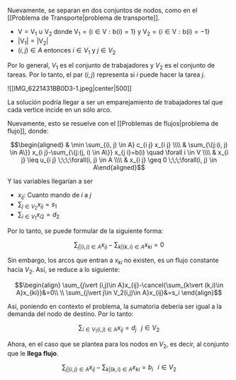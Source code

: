 
Nuevamente, se separan en dos conjuntos de nodos, como en el [[Problema de Transporte|problema de transporte]]. 

- $\mathrm{V}=\mathrm{V}_1\cup \mathrm{V}_2$ donde $\mathrm{V}_1=\{\mathrm{i} \in \mathrm{V}: \mathrm{b}(\mathrm{i})=1\}$ y $\mathrm{V}_2=\{\mathrm{i} \in \mathrm{V}: \mathrm{b}(\mathrm{i})=-1\}$
- $|\mathrm{V}_1|=|\mathrm{V}_2|$
- $(i, j) \in A$ entonces $i \in V_1$ y $j \in V_2$

Por lo general, $V_1$ es el conjunto de trabajadores y $V_2$ es el conjunto de tareas. Por lo tanto, el par $(i,j)$ representa si $i$ puede hacer la tarea $j$. 

![[IMG_6221431BB0D3-1.jpeg|center|500]] 


La solución podría llegar a ser un emparejamiento de trabajadores tal que cada vertice incide en un sólo arco. 

Nuevamente, esto se resuelve con el [[Problemas de flujos|problema de flujo]], donde: 

$$\begin{aligned} & \min \sum_{(i, j) \in A} c_{i j} x_{i j} \\\\ & \sum_{\{j:(i, j) \in A\}} x_{i j}-\sum_{\{j:(j, i) \in A\}} x_{j i}=b(i) \quad \forall i \in V \\\\ & x_{i j} \leq u_{i j} \;\;\;\forall(i, j) \in A \\\\ & x_{i j} \geq 0 \;\;\;\forall(i, j) \in A\end{aligned}$$

Y las variables llegarían a ser 

- $x_{ij}$: Cuanto mando de $i$ a $j$
- $\sum_{j\in V_2}x_{ij}=s_1$
- $\sum_{i\in V_1}x_{i2}=d_2$ 

Por lo tanto, se puede formular de la siguiente forma: 

$$\sum_{j\vert (i,j)\in A}x_{ij}-\sum_{k\vert (k,i)\in A}x_{ki}=0$$

Sin embargo, los arcos que entran a $x_{ki}$ no existen, es un flujo constante hacia $V_2$. Así, se reduce a lo siguiente: 

$$\begin{align}
\sum_{j\vert (i,j)\in A}x_{ij}-\cancel{\sum_{k\vert (k,i)\in A}x_{ki}}&=0\\  \\
\sum_{j\vert j\in V_2(i,j)\in A}x_{ij}&=s_i
\end{align}$$

Así, poniendo en contexto el problema, la sumatoria debería ser igual a la demanda del nodo de destino. Por lo tanto: 

$$\sum_{i\in V_1(i,j)\in A}x_{ij}=d_j\;\;\;j\in V_2$$

Ahora, en el caso que se plantea para los nodos en $V_2$, es decir, al conjunto que le **llega flujo**. 

$$\sum_{j\vert (i,j)\in A}x_{ij}-\sum_{k\vert (k,i)\in A}x_{ki}=b_i\;\;\; i\in V_2$$

